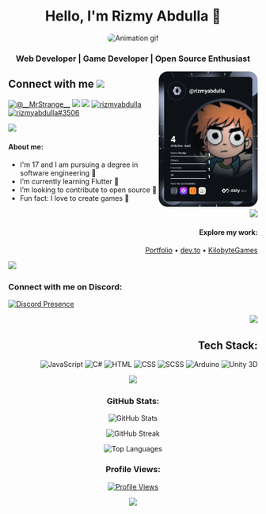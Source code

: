 <h1 align="center"> Hello, I'm Rizmy Abdulla 👋</h1>
<p align="center">
    <img width="400" src="https://i.pinimg.com/originals/2e/61/44/2e61441e3daca5efa2fceaeda4745b93.gif" alt="Animation gif" style="border-radius:10px;">
</p>

<h3 align="center">Web Developer | Game Developer | Open Source Enthusiast</h3>

<a href="https://app.daily.dev/rizmyabdulla" target="_blank"><img align="right" src="./devcard.svg" width="200" alt="Vedant Chainani's Dev Card"/></a>


## Connect with me <img src="https://media.giphy.com/media/LnQjpWaON8nhr21vNW/giphy.gif" width="60">


<a href="https://twitter.com/__MrStrange__"><img src="https://img.shields.io/badge/Twitter-1DA1F2?style=for-the-badge&logo=twitter&logoColor=white" alt="@__MrStrange__"></a>
<a href="https://www.linkedin.com/in/rizmyabdulla"><img src="https://img.shields.io/badge/LinkedIn-0077B5?style=for-the-badge&logo=linkedin&logoColor=white"></a>
<a href="mailto:rizmyabdulla@gmail.com"><img src="https://img.shields.io/badge/Gmail-D14836?style=for-the-badge&logo=gmail&logoColor=white"></a>
<a href="https://dev.to/rizmyabdulla"><img src="https://img.shields.io/badge/dev.to-0A0A0A?style=for-the-badge&logo=dev.to&logoColor=white" alt="rizmyabdulla"></a>
<a href="https://discordapp.com/users/824565118188650497"><img src="https://img.shields.io/badge/Discord-7289DA?style=for-the-badge&logo=discord&logoColor=white" alt="rizmyabdulla#3506" ></a>


<p >
    <img src="https://camo.githubusercontent.com/1e2d21053078bfce95a49055362115d90262781298f934e827550c922df3f8cd/68747470733a2f2f7777772e616e696d61746564696d616765732e6f72672f646174612f6d656469612f3536322f616e696d617465642d6c696e652d696d6167652d303432392e676966"/>
</p>

<h4>About me:</h4>
<div align="start">
<ul>
    <li>I'm 17 and I am pursuing a degree in software engineering 🚀</li>
    <li> I’m currently learning Flutter 🦅</li>
    <li>I’m looking to contribute to open source 🙌</li>
    <li>Fun fact: I love to create games 👾</li>
</ul>

</div>

<p align="end" >
    <img src="https://camo.githubusercontent.com/1e2d21053078bfce95a49055362115d90262781298f934e827550c922df3f8cd/68747470733a2f2f7777772e616e696d61746564696d616765732e6f72672f646174612f6d656469612f3536322f616e696d617465642d6c696e652d696d6167652d303432392e676966"/>
</p>

<h4 align="end">Explore my work:</h4>

<p align="end">
    <a href="https://rizmyabdulla.is-a.dev/">Portfolio</a> • <a href="https://dev.to/rizmyabdulla/">dev.to</a> • <a href="https://github.com/RizmyAbdulla/KilobyteGames">KilobyteGames</a>
</p>

<p align="start" >
    <img src="https://camo.githubusercontent.com/1e2d21053078bfce95a49055362115d90262781298f934e827550c922df3f8cd/68747470733a2f2f7777772e616e696d61746564696d616765732e6f72672f646174612f6d656469612f3536322f616e696d617465642d6c696e652d696d6167652d303432392e676966"/>
</p>
<h3 align="start">Connect with me on Discord:</h3>

<p align="start">
    <a href="https://discord.com/users/824565118188650497">
        <img src="https://lanyard.cnrad.dev/api/824565118188650497" alt="Discord Presence">
    </a>
</p>

<p align="end" >
    <img src="https://camo.githubusercontent.com/1e2d21053078bfce95a49055362115d90262781298f934e827550c922df3f8cd/68747470733a2f2f7777772e616e696d61746564696d616765732e6f72672f646174612f6d656469612f3536322f616e696d617465642d6c696e652d696d6167652d303432392e676966"/>
</p>

<h2 align="end">Tech Stack:</h2>

<p align="end">
    <img src="https://img.shields.io/badge/Javascript-%23F7DF1E.svg?style=for-the-badge&logo=Javascript&logoColor=white" alt="JavaScript">
    <img src="https://img.shields.io/badge/C_sharp-%23239120.svg?style=for-the-badge&logo=csharp&logoColor=white" alt="C#">
    <img src="https://img.shields.io/badge/HTML-%23E34F26.svg?style=for-the-badge&logo=html5&logoColor=white" alt="HTML">
    <img src="https://img.shields.io/badge/CSS-%231572B6.svg?style=for-the-badge&logo=css3&logoColor=white" alt="CSS">
    <img src="https://img.shields.io/badge/SASS-%23FF007F.svg?style=for-the-badge&logo=sass&logoColor=white" alt="SCSS">
    <img src="https://img.shields.io/badge/Arduino-%2300979D.svg?style=for-the-badge&logo=arduino&logoColor=white" alt="Arduino">
    <img src="https://img.shields.io/badge/Unity_3D-%FFFFFF.svg?style=for-the-badge&logo=unity&logoColor=white" alt="Unity 3D">
</p>

<p align="center">
    <img src="https://camo.githubusercontent.com/2ff8030c4c4e0b281832365ac50303c34a0493066faea736c8cc1aeca3597174/68747470733a2f2f7777772e616e696d61746564696d616765732e6f72672f646174612f6d656469612f3536322f616e696d617465642d6c696e652d696d6167652d303138342e676966"/>
</p>

<h3 align="center">GitHub Stats:</h3>

<p align="center">
    <img src="https://github-readme-stats.vercel.app/api?username=RizmyAbdulla&theme=dracula&hide_border=false&include_all_commits=true&count_private=true" alt="GitHub Stats">
</p>
<p align="center">
    <img src="https://github-readme-streak-stats.herokuapp.com/?user=RizmyAbdulla&theme=dracula&hide_border=false" alt="GitHub Streak">
</p>
<p align="center">
    <img src="https://github-readme-stats.vercel.app/api/top-langs/?username=RizmyAbdulla&theme=dracula&hide_border=false&include_all_commits=true&count_private=true&layout=compact" alt="Top Languages">
</p>

<h3 align="center">Profile Views:</h3>

<p align="center">
    <a href="https://visitcount.itsvg.in/api?id=RizmyAbdulla&label=Profile%20Views&color=6&icon=1&pretty=true">
        <img src="https://visitcount.itsvg.in/api?id=RizmyAbdulla&label=Profile%20Views&color=6&icon=1&pretty=true" alt="Profile Views">
    </a>
</p>

<p align="center">
    <img src="https://camo.githubusercontent.com/2ff8030c4c4e0b281832365ac50303c34a0493066faea736c8cc1aeca3597174/68747470733a2f2f7777772e616e696d61746564696d616765732e6f72672f646174612f6d656469612f3536322f616e696d617465642d6c696e652d696d6167652d303138342e676966"/>
</p>
